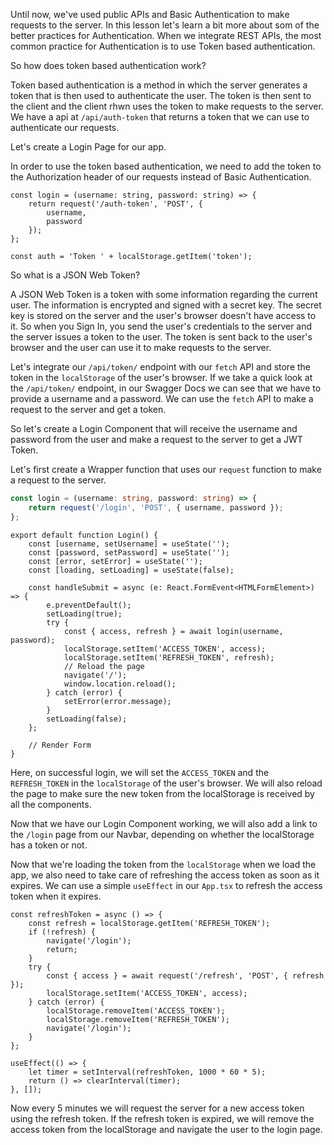Until now, we've used public APIs and Basic Authentication to make requests to the server. In this lesson let's learn a bit more about som of the better practices for Authentication. When we integrate REST APIs, the most common practice for Authentication is to use Token based authentication.

So how does token based authentication work?

Token based authentication is a method in which the server generates a token that is then used to authenticate the user. The token is then sent to the client and the client rhwn uses the token to make requests to the server.
We have a api at `/api/auth-token` that returns a token that we can use to authenticate our requests.

Let's create a Login Page for our app.

In order to use the token based authentication, we need to add the token to the Authorization header of our requests instead of Basic Authentication.

```tsx
const login = (username: string, password: string) => {
    return request('/auth-token', 'POST', {
        username,
        password
    });
};

const auth = 'Token ' + localStorage.getItem('token');

```

<!-- JSON Web Tokens - Optional -->


So what is a JSON Web Token?

A JSON Web Token is a token with some information regarding the current user. The information is encrypted and signed with a secret key. The secret key is stored on the server and the user's browser doesn't have access to it. So when you Sign In, you send the user's credentials to the server and the server issues a token to the user. The token is sent back to the user's browser and the user can use it to make requests to the server.

Let's integrate our `/api/token/` endpoint with our `fetch` API and store the token in the `localStorage` of the user's browser. If we take a quick look at the `/api/token/` endpoint, in our Swagger Docs we can see that we have to provide a username and a password. We can use the `fetch` API to make a request to the server and get a token.

So let's create a Login Component that will receive the username and password from the user and make a request to the server to get a JWT Token.

Let's first create a Wrapper function that uses our `request` function to make a request to the server.

```ts
const login = (username: string, password: string) => {
    return request('/login', 'POST', { username, password });
};
```

```tsx
export default function Login() {
    const [username, setUsername] = useState('');
    const [password, setPassword] = useState('');
    const [error, setError] = useState('');
    const [loading, setLoading] = useState(false);

    const handleSubmit = async (e: React.FormEvent<HTMLFormElement>) => {
        e.preventDefault();
        setLoading(true);
        try {
            const { access, refresh } = await login(username, password);
            localStorage.setItem('ACCESS_TOKEN', access);
            localStorage.setItem('REFRESH_TOKEN', refresh);
            // Reload the page
            navigate('/');
            window.location.reload();
        } catch (error) {
            setError(error.message);
        }
        setLoading(false);
    };

    // Render Form
}
```

Here, on successful login, we will set the `ACCESS_TOKEN` and the `REFRESH_TOKEN` in the `localStorage` of the user's browser. We will also reload the page to make sure the new token from the localStorage is received by all the components.

Now that we have our Login Component working, we will also add a link to the `/login` page from our Navbar, depending on whether the localStorage has a token or not. 

Now that we're loading the token from the `localStorage` when we load the app, we also need to take care of refreshing the access token as soon as it expires. We can use a simple `useEffect` in our `App.tsx` to refresh the access token when it expires.

```tsx
const refreshToken = async () => {
    const refresh = localStorage.getItem('REFRESH_TOKEN');
    if (!refresh) {
        navigate('/login');
        return;
    }
    try {
        const { access } = await request('/refresh', 'POST', { refresh });
        localStorage.setItem('ACCESS_TOKEN', access);
    } catch (error) {
        localStorage.removeItem('ACCESS_TOKEN');
        localStorage.removeItem('REFRESH_TOKEN');
        navigate('/login');
    }
};

useEffect(() => {
    let timer = setInterval(refreshToken, 1000 * 60 * 5);
    return () => clearInterval(timer);
}, []);

```

Now every 5 minutes we will request the server for a new access token using the refresh token. If the refresh token is expired, we will remove the access token from the localStorage and navigate the user to the login page.
